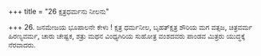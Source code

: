 +++
title = "26 ಕ್ಷತ್ರಧರ್ಮನು ನೀಲನು"

+++
26. ಜನಮೇಜಯ ಭೂಪಾಲನೇ ಕೇಳು ! ಕ್ಷತ್ರ ಧರ್ಮನೀಲ, ಬೃಹತ್‍ಕ್ಷತ್ರ ಶೌರಿಯ ಮಗ ವತ್ಸಜ, ಚಿತ್ರವರ್ಮ ಹಿರಣ್ಯವರ್ಮ, ಚಾರು ಚೇಷ್ಟಕ, ಶತ್ರು ಮಥನ ವಿಂಧ್ಯಗಿರಿಯ ಸುಹೋತ್ರ ವಂಶದವರು ಪಾಂಡವ ಮಿತ್ರರು ಯುದ್ಧಕ್ಕೆ ನೆರವಾದರು.